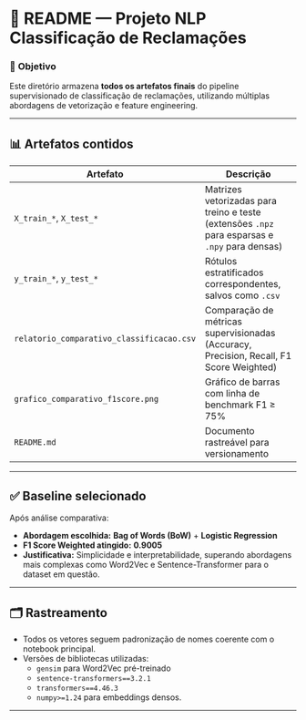 
# 📂 README — Projeto NLP Classificação de Reclamações

### 🎯 **Objetivo**
Este diretório armazena **todos os artefatos finais** do pipeline supervisionado de classificação de reclamações, utilizando múltiplas abordagens de vetorização e feature engineering.

---

## 📊 **Artefatos contidos**

| Artefato                                   | Descrição                                                                                      |
|--------------------------------------------|------------------------------------------------------------------------------------------------|
| `X_train_*`, `X_test_*`                    | Matrizes vetorizadas para treino e teste (extensões `.npz` para esparsas e `.npy` para densas) |
| `y_train_*`, `y_test_*`                    | Rótulos estratificados correspondentes, salvos como `.csv`                                     |
| `relatorio_comparativo_classificacao.csv`  | Comparação de métricas supervisionadas (Accuracy, Precision, Recall, F1 Score Weighted)        |
| `grafico_comparativo_f1score.png`          | Gráfico de barras com linha de benchmark F1 ≥ 75%                                              |
| `README.md`                                | Documento rastreável para versionamento                                                        |

---

## ✅ **Baseline selecionado**

Após análise comparativa:
- **Abordagem escolhida:** **Bag of Words (BoW)** + **Logistic Regression**
- **F1 Score Weighted atingido:** **0.9005**
- **Justificativa:** Simplicidade e interpretabilidade, superando abordagens mais complexas como Word2Vec e Sentence-Transformer para o dataset em questão.

---

## 🗂️ **Rastreamento**

- Todos os vetores seguem padronização de nomes coerente com o notebook principal.
- Versões de bibliotecas utilizadas:  
  - `gensim` para Word2Vec pré-treinado  
  - `sentence-transformers==3.2.1`  
  - `transformers==4.46.3`  
  - `numpy>=1.24` para embeddings densos.

---

